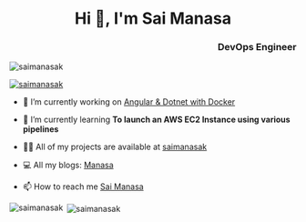 
<!--
**saimanasak/saimanasak** is a ✨ _special_ ✨ repository because its `README.md` (this file) appears on your GitHub profile.

Here are some ideas to get you started:

- 🔭 I’m currently working on ...
- 🌱 I’m currently learning ...
- 👯 I’m looking to collaborate on ...
- 🤔 I’m looking for help with ...
- 💬 Ask me about ...
- 📫 How to reach me: ...
- 😄 Pronouns: ...
- ⚡ Fun fact: ...
-->




<!--
**saimanasak/saimanasak** is a ✨ _special_ ✨ repository because its `README.md` (this file) appears on your GitHub profile.
### Hi there 👋

Here are some ideas to get you started:

- 🔭 I’m currently working on ...
- 🌱 I’m currently learning ...
- 👯 I’m looking to collaborate on ...
- 🤔 I’m looking for help with ...
- 💬 Ask me about ...
- 📫 How to reach me: ...
- 😄 Pronouns: ...
- ⚡ Fun fact: ...
-->


<h1 align="center">Hi 👋, I'm Sai Manasa</h1>
<h3 align="right">DevOps Engineer</h3>

<p align="left"> <img src="https://komarev.com/ghpvc/?username=saimanasak&label=Profile%20views&color=0e75b6&style=flat" alt="saimanasak" /> </p>

<p align="left"> <a href="https://github.com/ryo-ma/github-profile-trophy"><img src="https://github-profile-trophy.vercel.app/?username=saimanasak" alt="saimanasak" /></a> </p>

- 🔭 I’m currently working on [Angular & Dotnet with Docker](https://github.com/saimanasak/docker-with-dotnet)

- 🌱 I’m currently learning **To launch an AWS EC2 Instance using various pipelines**

- 👨‍💻 All of my projects are available at [saimanasak](https://github.com/saimanasak)

- 💻 All my blogs: [Manasa](https://medium.com/@saimanasak) 

- 📫 How to reach me [Sai Manasa](https://www.linkedin.com/in/saimanasak/)


<p><img align="left" src="https://github-readme-stats.vercel.app/api/top-langs?username=saimanasak&show_icons=true&locale=en&layout=compact" alt="saimanasak" /></p>

<p>&nbsp;<img align="center" src="https://github-readme-stats.vercel.app/api?username=saimanasak&show_icons=true&locale=en" alt="saimanasak" /></p>
